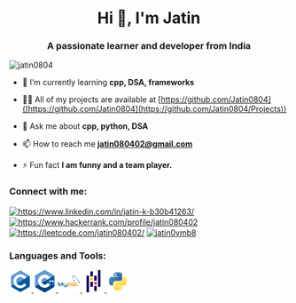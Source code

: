 <h1 align="center">Hi 👋, I'm Jatin</h1>
<h3 align="center">A passionate learner and developer from India</h3>

<p align="left"> <img src="https://komarev.com/ghpvc/?username=jatin0804&label=Profile%20views&color=0e75b6&style=flat" alt="jatin0804" /> </p>

- 🌱 I’m currently learning **cpp, DSA, frameworks**

- 👨‍💻 All of my projects are available at [https://github.com/Jatin0804]([https://github.com/Jatin0804](https://github.com/Jatin0804/Projects))

- 💬 Ask me about **cpp, python, DSA**

- 📫 How to reach me **jatin080402@gmail.com**

- ⚡ Fun fact **I am funny and a team player.**

<h3 align="left">Connect with me:</h3>
<p align="left">
<a href="https://linkedin.com/in/https://www.linkedin.com/in/jatin-k-b30b41263/" target="blank"><img align="center" src="https://raw.githubusercontent.com/rahuldkjain/github-profile-readme-generator/master/src/images/icons/Social/linked-in-alt.svg" alt="https://www.linkedin.com/in/jatin-k-b30b41263/" height="30" width="40" /></a>
<a href="https://www.hackerrank.com/https://www.hackerrank.com/profile/jatin080402" target="blank"><img align="center" src="https://raw.githubusercontent.com/rahuldkjain/github-profile-readme-generator/master/src/images/icons/Social/hackerrank.svg" alt="https://www.hackerrank.com/profile/jatin080402" height="30" width="40" /></a>
<a href="https://www.leetcode.com/https://leetcode.com/jatin080402/" target="blank"><img align="center" src="https://raw.githubusercontent.com/rahuldkjain/github-profile-readme-generator/master/src/images/icons/Social/leet-code.svg" alt="https://leetcode.com/jatin080402/" height="30" width="40" /></a>
<a href="https://auth.geeksforgeeks.org/user/jatin0vmb8" target="blank"><img align="center" src="https://raw.githubusercontent.com/rahuldkjain/github-profile-readme-generator/master/src/images/icons/Social/geeks-for-geeks.svg" alt="jatin0vmb8" height="30" width="40" /></a>
</p>

<h3 align="left">Languages and Tools:</h3>
<p align="left"> <a href="https://www.cprogramming.com/" target="_blank" rel="noreferrer"> <img src="https://raw.githubusercontent.com/devicons/devicon/master/icons/c/c-original.svg" alt="c" width="40" height="40"/> </a> <a href="https://www.w3schools.com/cpp/" target="_blank" rel="noreferrer"> <img src="https://raw.githubusercontent.com/devicons/devicon/master/icons/cplusplus/cplusplus-original.svg" alt="cplusplus" width="40" height="40"/> </a> <a href="https://www.mysql.com/" target="_blank" rel="noreferrer"> <img src="https://raw.githubusercontent.com/devicons/devicon/master/icons/mysql/mysql-original-wordmark.svg" alt="mysql" width="40" height="40"/> </a> <a href="https://pandas.pydata.org/" target="_blank" rel="noreferrer"> <img src="https://raw.githubusercontent.com/devicons/devicon/2ae2a900d2f041da66e950e4d48052658d850630/icons/pandas/pandas-original.svg" alt="pandas" width="40" height="40"/> </a> <a href="https://www.python.org" target="_blank" rel="noreferrer"> <img src="https://raw.githubusercontent.com/devicons/devicon/master/icons/python/python-original.svg" alt="python" width="40" height="40"/> </a> </p>
